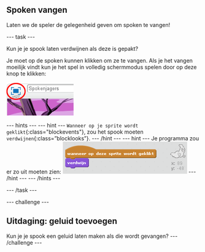 ## Spoken vangen

Laten we de speler de gelegenheid geven om ​spoken te vangen!

\--- task \---

Kun je je spook laten verdwijnen als deze is gepakt?

Je moet op de spoken kunnen klikken om ze te vangen. Als je het vangen moeilijk vindt kun je het spel in volledig schermmodus spelen door op deze knop te klikken:

![screenshot](images/ghost-fullscreen.png)

\--- hints \--- \--- hint \--- `Wanneer op je sprite wordt geklikt`{:class="blockevents"}, zou het spook moeten `verdwijnen`{:class=”blocklooks”}. \--- /hint \--- \--- hint \--- Je programma zou er zo uit moeten zien: ![screenshot](images/ghost-catch-code.png) \--- /hint \--- \--- /hints \---

\--- /task \---

\--- challenge \---

## Uitdaging: geluid toevoegen

Kun je je spook een geluid laten maken als die wordt gevangen? \--- /challenge \---